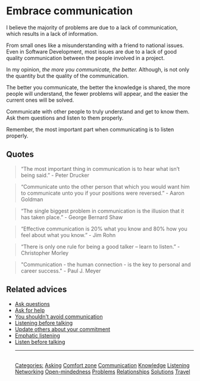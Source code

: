 # Embrace communication

I believe the majority of problems are due to a lack of communication, which results in a lack of information.

From small ones like a misunderstanding with a friend to national issues. Even in Software Development, most issues are due to a lack of good quality communication between the people involved in a project.

In my opinion, _the more you communicate, the better._ Although, is not only the quantity but the quality of the communication.

The better you communicate, the better the knowledge is shared, the more people will understand, the fewer problems will appear, and the easier the current ones will be solved.

Communicate with other people to truly understand and get to know them. Ask them questions and listen to them properly.

Remember, the most important part when communicating is to listen properly.

## Quotes

> “The most important thing in communication is to hear what isn’t being said.” - Peter Drucker

> “Communicate unto the other person that which you would want him to communicate unto you if your positions were reversed.” - Aaron Goldman

> “The single biggest problem in communication is the illusion that it has taken place.” - George Bernard Shaw

> “Effective communication is 20% what you know and 80% how you feel about what you know.” - Jim Rohn

> “There is only one rule for being a good talker – learn to listen.” - Christopher Morley

> "Communication - the human connection - is the key to personal and career success." - Paul J. Meyer

## Related advices

- [Ask questions](Ask%20questions/index.md)
- [Ask for help](Ask%20for%20help/index.md)
- [You shouldn't avoid communication](You%20shouldn't%20avoid%20communication/index.md)
- [Listening before talking](Listen%20before%20talking/index.md)
- [Update others about your commitment](Update%20others%20about%20your%20commitment/index.md)
- [Emphatic listening](Empathic%20Listening/index.md)
- [Listen before talking](Listen%20before%20talking/index.md)<hr/><br/>[Categories:](Categories/index.md) [Asking](Categories/Asking.md) [Comfort zone](Categories/Comfort%20zone.md) [Communication](Categories/Communication.md) [Knowledge](Categories/Knowledge.md) [Listening](Categories/Listening.md) [Networking](Categories/Networking.md) [Open-mindedness](Categories/Open-mindedness.md) [Problems](Categories/Problems.md) [Relationships](Categories/Relationships.md) [Solutions](Categories/Solutions.md) [Travel](Categories/Travel.md)